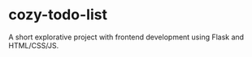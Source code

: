# cozy-todo-list

A short explorative project with frontend development using Flask and HTML/CSS/JS.

